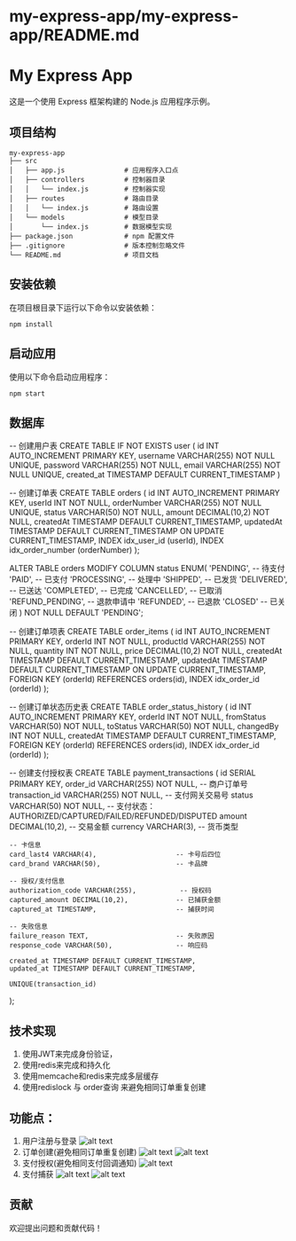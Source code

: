 # my-express-app/my-express-app/README.md

# My Express App

这是一个使用 Express 框架构建的 Node.js 应用程序示例。

## 项目结构

```
my-express-app
├── src
│   ├── app.js               # 应用程序入口点
│   ├── controllers          # 控制器目录
│   │   └── index.js         # 控制器实现
│   ├── routes               # 路由目录
│   │   └── index.js         # 路由设置
│   └── models               # 模型目录
│       └── index.js         # 数据模型实现
├── package.json             # npm 配置文件
├── .gitignore               # 版本控制忽略文件
└── README.md                # 项目文档
```

## 安装依赖

在项目根目录下运行以下命令以安装依赖：

```
npm install
```

## 启动应用

使用以下命令启动应用程序：

```
npm start
```

## 数据库
-- 创建用户表
CREATE TABLE IF NOT EXISTS user (
    id INT AUTO_INCREMENT PRIMARY KEY,
    username VARCHAR(255) NOT NULL UNIQUE,
    password VARCHAR(255) NOT NULL,
    email VARCHAR(255) NOT NULL UNIQUE, 
    created_at TIMESTAMP DEFAULT CURRENT_TIMESTAMP
)

-- 创建订单表
CREATE TABLE orders (
    id INT AUTO_INCREMENT PRIMARY KEY,
    userId INT NOT NULL,
    orderNumber VARCHAR(255) NOT NULL UNIQUE,
    status VARCHAR(50) NOT NULL,
    amount DECIMAL(10,2) NOT NULL,
    createdAt TIMESTAMP DEFAULT CURRENT_TIMESTAMP,
    updatedAt TIMESTAMP DEFAULT CURRENT_TIMESTAMP ON UPDATE CURRENT_TIMESTAMP,
    INDEX idx_user_id (userId),
    INDEX idx_order_number (orderNumber)
);

ALTER TABLE orders MODIFY COLUMN status ENUM(
    'PENDING',           -- 待支付
    'PAID',             -- 已支付
    'PROCESSING',       -- 处理中
    'SHIPPED',          -- 已发货
    'DELIVERED',        -- 已送达
    'COMPLETED',        -- 已完成
    'CANCELLED',        -- 已取消
    'REFUND_PENDING',   -- 退款申请中
    'REFUNDED',         -- 已退款
    'CLOSED'            -- 已关闭
) NOT NULL DEFAULT 'PENDING';

-- 创建订单项表
CREATE TABLE order_items (
    id INT AUTO_INCREMENT PRIMARY KEY,
    orderId INT NOT NULL,
    productId VARCHAR(255) NOT NULL,
    quantity INT NOT NULL,
    price DECIMAL(10,2) NOT NULL,
    createdAt TIMESTAMP DEFAULT CURRENT_TIMESTAMP,
    updatedAt TIMESTAMP DEFAULT CURRENT_TIMESTAMP ON UPDATE CURRENT_TIMESTAMP,
    FOREIGN KEY (orderId) REFERENCES orders(id),
    INDEX idx_order_id (orderId)
);

-- 创建订单状态历史表
CREATE TABLE order_status_history (
    id INT AUTO_INCREMENT PRIMARY KEY,
    orderId INT NOT NULL,
    fromStatus VARCHAR(50) NOT NULL,
    toStatus VARCHAR(50) NOT NULL,
    changedBy INT NOT NULL,
    createdAt TIMESTAMP DEFAULT CURRENT_TIMESTAMP,
    FOREIGN KEY (orderId) REFERENCES orders(id),
    INDEX idx_order_id (orderId)
);

-- 创建支付授权表
CREATE TABLE payment_transactions (
    id SERIAL PRIMARY KEY,
    order_id VARCHAR(255) NOT NULL,           -- 商户订单号
    transaction_id VARCHAR(255) NOT NULL,      -- 支付网关交易号
    status VARCHAR(50) NOT NULL,              -- 支付状态：AUTHORIZED/CAPTURED/FAILED/REFUNDED/DISPUTED
    amount DECIMAL(10,2),                     -- 交易金额
    currency VARCHAR(3),                      -- 货币类型
    
    -- 卡信息
    card_last4 VARCHAR(4),                    -- 卡号后四位
    card_brand VARCHAR(50),                   -- 卡品牌
    
    -- 授权/支付信息
    authorization_code VARCHAR(255),           -- 授权码
    captured_amount DECIMAL(10,2),            -- 已捕获金额
    captured_at TIMESTAMP,                    -- 捕获时间
    
    -- 失败信息
    failure_reason TEXT,                      -- 失败原因
    response_code VARCHAR(50),                -- 响应码
    
    created_at TIMESTAMP DEFAULT CURRENT_TIMESTAMP,
    updated_at TIMESTAMP DEFAULT CURRENT_TIMESTAMP,
    
    UNIQUE(transaction_id)
);

## 技术实现
1. 使用JWT来完成身份验证，
2. 使用redis来完成和持久化
3. 使用memcache和redis来完成多层缓存
4. 使用redislock 与 order查询 来避免相同订单重复创建

## 功能点：
1. 用户注册与登录
![alt text](image-1.png)
2. 订单创建(避免相同订单重复创建)
![alt text](image.png)
![alt text](image-2.png)
3. 支付授权(避免相同支付回调通知)
![alt text](image-3.png)
4. 支付捕获
![alt text](image-4.png)
![alt text](image-5.png)

## 贡献

欢迎提出问题和贡献代码！